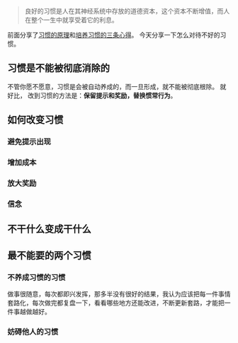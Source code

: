 >良好的习惯是人在其神经系统中存放的道德资本，这个资本不断增值，而人在整个一生中就享受着它的利息。

前面分享了[习惯的原理](http://www.jianshu.com/p/3525376f7a92)和[培养习惯的三条心得](http://www.jianshu.com/p/1cf402524a0a)。
今天分享一下怎么对待不好的习惯。
## 习惯是不能被彻底消除的
不管你愿不愿意，习惯是会被自动养成的，而一旦形成，就不能被彻底根除。
就好比，
改到习惯的方法是：**保留提示和奖励，替换惯常行为**。
## 如何改变习惯
### 避免提示出现
### 增加成本
### 放大奖励
### 信念

## 不干什么变成干什么
## 最不能要的两个习惯
### 不养成习惯的习惯
做事很随意，每次都即兴发挥，那多半没有很好的结果，我认为应该把每一件事情套路化，每次做完都复盘一下，看看哪些地方还能改进，不断更新套路，才能把一件事越做越好。
### 妨碍他人的习惯